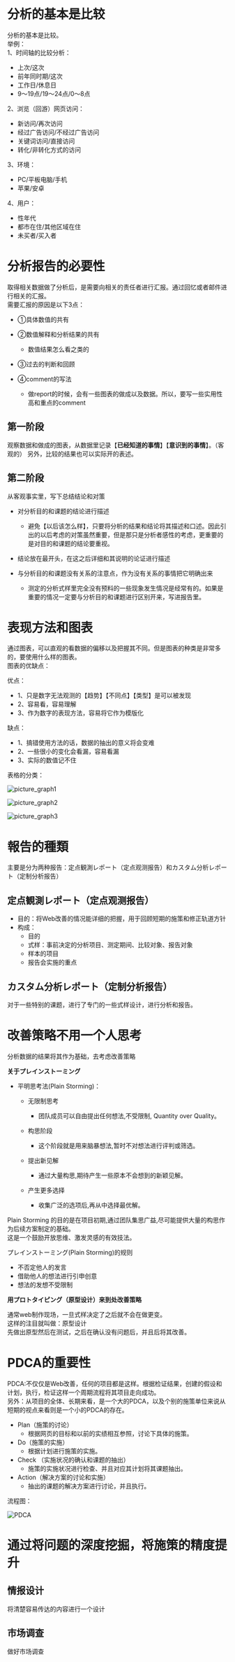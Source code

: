 #  分析的基本是比较

<p>
分析的基本是比较。<br>
举例：<br>
1、时间轴的比较分析：<br>

- 上次/这次
- 前年同时期/这次
- 工作日/休息日
- 9～19点/19～24点/0～8点

2、浏览（回游）网页访问：<br>

- 新访问/再次访问
- 经过广告访问/不经过广告访问
- 关键词访问/直接访问
- 转化/非转化方式的访问

3、环境：<br>

- PC/平板电脑/手机
- 苹果/安卓

4、用户：

- 性年代
- 都市在住/其他区域在住
- 未买者/买入者           

</p>

# 分析报告的必要性
<p>
取得相关数据做了分析后，是需要向相关的责任者进行汇报。通过回忆或者邮件进行相关的汇报。<br>
需要汇报的原因是以下3点：

- ①具体数值的共有
- ②数值解释和分析结果的共有
  
  - 数值结果怎么看之类的

- ③过去的判断和回顾
- ④comment的写法

  - 做report的时候，会有一些图表的做成以及数据。所以，要写一些实用性高和重点的comment

</p>

## 第一阶段

<p>

观察数据和做成的图表，从数据里记录【**已经知道的事情**】【**意识到的事情**】。（客观的）
另外，比较的结果也可以实际开的表述。
</p>

## 第二阶段

<p>
从客观事实里，写下总结结论和对策<br>

- 对分析目的和课题的结论进行描述
  
   - 避免【以后该怎么样】，只要将分析的结果和结论将其描述和口述。因此引出的以后考虑的对策虽然重要，但是那只是分析者感性的考虑，更重要的是对目的和课题的结论要重视。

- 结论放在最开头，在这之后详细和其说明的论证进行描述
- 与分析目的和课题没有关系的注意点，作为没有关系的事情把它明确出来
  
  -  测定的分析式样里完全没有预料的一些现象发生情况是经常有的。如果是重要的情况一定要与分析目的和课题进行区别开来，写进报告里。
  
</p>


# 表现方法和图表

<p>
通过图表，可以直观的看数据的偏移以及把握其不同。但是图表的种类是非常多的，要使用什么样的图表。<br>
图表的优缺点：<br>

优点：<br>

 - 1、只是数字无法观测的【趋势】【不同点】【类型】是可以被发现
 - 2、容易看，容易理解
 - 3、作为数字的表现方法，容易将它作为模版化

缺点：<br>
 
 - 1、搞错使用方法的话，数据的抽出的意义将会变难
 - 2、一些很小的变化会看漏，容易看漏
 - 3、实际的数值记不住

</p>

<p>
表格的分类：<br>


![picture_graph1](https://github.com/Seankharisma/Data_Analysis_Project/blob/master/Web%20analyst/Web%E8%A7%A3%E6%9E%90/picture/picture_graph1.png)

![picture_graph2](https://github.com/Seankharisma/Data_Analysis_Project/blob/master/Web%20analyst/Web%E8%A7%A3%E6%9E%90/picture/picture_graph2.png)

![picture_graph3](https://github.com/Seankharisma/Data_Analysis_Project/blob/master/Web%20analyst/Web%E8%A7%A3%E6%9E%90/picture/picture_graph3.png)

</p>

# 報告的種類
<p>
主要是分为两种报告：定点観測レポート（定点观测报告）和カスタム分析レポート（定制分析报告）
</p>

## 定点観測レポート（定点观测报告）
<p>

 - 目的：将Web改善的情况能详细的把握，用于回顾短期的施策和修正轨道方针
 - 构成：
    - 目的  
    - 式样：事前决定的分析项目、测定期间、比较对象、报告对象
    - 样本的项目
    - 报告会实施的重点

</p>

## カスタム分析レポート（定制分析报告）
<p>
对于一些特别的课题，进行了专门的一些式样设计，进行分析和报告。
</p>

# 改善策略不用一个人思考

<p>分析数据的结果将其作为基础，去考虑改善策略</p>

<p>

**关于プレインストーミング**  <br>

 
 - 平明思考法(Plain Storming)： 
 
   - 无限制思考
     - 团队成员可以自由提出任何想法,不受限制, Quantity over Quality。

   - 构思阶段
     - 这个阶段就是用来脑暴想法,暂时不对想法进行评判或筛选。

   - 提出新见解
     - 通过大量构思,期待产生一些原本不会想到的新颖见解。

   - 产生更多选择
     - 收集广泛的选项后,再从中选择最优解。
 
 Plain Storming 的目的是在项目初期,通过团队集思广益,尽可能提供大量的构思作为后续方案制定的基础。<br>
这是一个鼓励开放思维、激发灵感的有效技法。
</p>
<p>
プレインストーミング(Plain Storming)的规则<br>

 - 不否定他人的发言
 - 借助他人的想法进行引申创意
 - 想法的发想不受限制
 
</p>

<p>

**用プロトタイピング（原型设计）来到处改善策略** <br>

通常web制作现场，一旦式样决定了之后就不会在做更变。<br>
这样的注目就叫做：原型设计<br>
先做出原型然后在测试，之后在确认没有问题后，并且后将其改善。

</p>

# PDCA的重要性

<p>
PDCA:不仅仅是Web改善，任何的项目都是这样。根据检证结果，创建的假设和计划，执行，检证这样一个周期流程将其项目走向成功。<br>
另外：从项目的全体、长期来看，是一个大的PDCA，以及个别的施策单位来说从短期的视点来看则是一个小的PDCA的存在。

 - Plan（施策的讨论）
    - 根据网页的目标和以前的实绩相互参照，讨论下具体的施策。
 - Do（施策的实施）
    - 根据计划进行施策的实施。
 - Check （实施状况的确认和课题的抽出）
    - 施策的实施状况进行检查、并且对应其计划将其课题抽出。
 - Action（解决方案的讨论和实施）
    - 抽出的课题的解决方案进行讨论，并且执行。


</p>

<p>流程图：

![PDCA](https://github.com/Seankharisma/Data_Analysis_Project/blob/master/Web%20analyst/Web%E8%A7%A3%E6%9E%90/picture/PDCA-process.png)
</p>

# 通过将问题的深度挖掘，将施策的精度提升

## 情报设计
<p>将清楚容易传达的内容进行一个设计</p>

## 市场调查
<p>做好市场调查</p>
